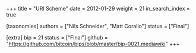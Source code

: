 +++
title = "URI Scheme"
date = 2012-01-29
weight = 21
in_search_index = true

[taxonomies]
authors = ["Nils Schneider", "Matt Corallo"]
status = ["Final"]

[extra]
bip = 21
status = ["Final"]
github = "https://github.com/bitcoin/bips/blob/master/bip-0021.mediawiki"
+++

